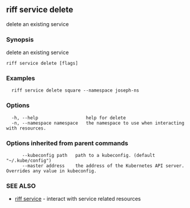 ## riff service delete

delete an existing service

### Synopsis

delete an existing service

```
riff service delete [flags]
```

### Examples

```
  riff service delete square --namespace joseph-ns
```

### Options

```
  -h, --help                  help for delete
  -n, --namespace namespace   the namespace to use when interacting with resources.
```

### Options inherited from parent commands

```
      --kubeconfig path   path to a kubeconfig. (default "~/.kube/config")
      --master address    the address of the Kubernetes API server. Overrides any value in kubeconfig.
```

### SEE ALSO

* [riff service](riff_service.md)	 - interact with service related resources

